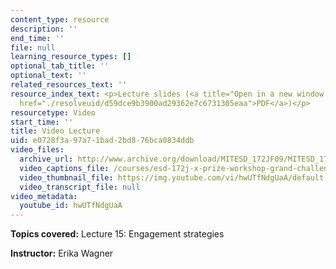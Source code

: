 ```yaml
---
content_type: resource
description: ''
end_time: ''
file: null
learning_resource_types: []
optional_tab_title: ''
optional_text: ''
related_resources_text: ''
resource_index_text: <p>Lecture slides (<a title="Open in a new window." target="_blank"
  href="./resolveuid/d59dce9b3900ad29362e7c6731305eaa">PDF</a>)</p>
resourcetype: Video
start_time: ''
title: Video Lecture
uid: e0728f3a-97a7-1bad-2bd8-76bca0834ddb
video_files:
  archive_url: http://www.archive.org/download/MITESD_172JF09/MITESD_172JF09_lec15_300k.mp4
  video_captions_file: /courses/esd-172j-x-prize-workshop-grand-challenges-in-energy-fall-2009/a16aef73d3db5fa6afaa1555ba3eff59_hwUTfNdgUaA.vtt
  video_thumbnail_file: https://img.youtube.com/vi/hwUTfNdgUaA/default.jpg
  video_transcript_file: null
video_metadata:
  youtube_id: hwUTfNdgUaA
---
```


**Topics covered:** Lecture 15: Engagement strategies

**Instructor:** Erika Wagner